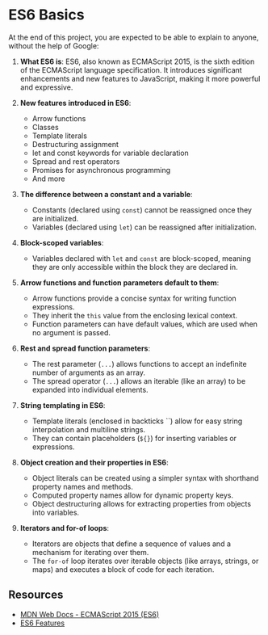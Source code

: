 # ES6 Basics

At the end of this project, you are expected to be able to explain to anyone, without the help of Google:

1. **What ES6 is**: 
   ES6, also known as ECMAScript 2015, is the sixth edition of the ECMAScript language specification. It introduces significant enhancements and new features to JavaScript, making it more powerful and expressive.

2. **New features introduced in ES6**:
   - Arrow functions
   - Classes
   - Template literals
   - Destructuring assignment
   - let and const keywords for variable declaration
   - Spread and rest operators
   - Promises for asynchronous programming
   - And more

3. **The difference between a constant and a variable**:
   - Constants (declared using `const`) cannot be reassigned once they are initialized.
   - Variables (declared using `let`) can be reassigned after initialization.

4. **Block-scoped variables**:
   - Variables declared with `let` and `const` are block-scoped, meaning they are only accessible within the block they are declared in.

5. **Arrow functions and function parameters default to them**:
   - Arrow functions provide a concise syntax for writing function expressions.
   - They inherit the `this` value from the enclosing lexical context.
   - Function parameters can have default values, which are used when no argument is passed.

6. **Rest and spread function parameters**:
   - The rest parameter (`...`) allows functions to accept an indefinite number of arguments as an array.
   - The spread operator (`...`) allows an iterable (like an array) to be expanded into individual elements.

7. **String templating in ES6**:
   - Template literals (enclosed in backticks ``) allow for easy string interpolation and multiline strings.
   - They can contain placeholders (`${}`) for inserting variables or expressions.

8. **Object creation and their properties in ES6**:
   - Object literals can be created using a simpler syntax with shorthand property names and methods.
   - Computed property names allow for dynamic property keys.
   - Object destructuring allows for extracting properties from objects into variables.

9. **Iterators and for-of loops**:
   - Iterators are objects that define a sequence of values and a mechanism for iterating over them.
   - The `for-of` loop iterates over iterable objects (like arrays, strings, or maps) and executes a block of code for each iteration.

## Resources
- [MDN Web Docs - ECMAScript 2015 (ES6)](https://developer.mozilla.org/en-US/docs/Web/JavaScript/Guide/Introduction_to_ES6)
- [ES6 Features](https://www.w3schools.com/js/js_es6.asp)

